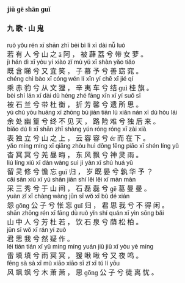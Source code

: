 <font face=楷体 size=4>



#### jiǔ  ɡē  shān  ɡuǐ 
#### 九  歌 ·  山  鬼  


<font face=Arial size=3>ruò  yǒu  rén  xī  shān  zhī  bèi  bì  lì  xī  dài  nǚ  luó  </font>  
若  有  人  兮  山  之  ā 阿  ，  被  薜  荔  兮  带  女  萝 。  
<font face=Arial size=3>jì  hán  dì  xī  yòu  yí  xiào  zǐ  mù  yǔ  xī  shàn  yǎo  tiǎo  </font>  
既  含  睇  兮  又  宜  笑 ，  子  慕  予  兮  善  窈  窕 。  
<font face=Arial size=3>chénɡ  chì  bào  xī  cónɡ  wén  lí  xīn  yí  chē  xī  jié  qí  </font>  
乘  赤  豹  兮  从  文  狸 ，  辛  夷  车  兮  结  ɡuì  桂  旗 。  
<font face=Arial size=3>bèi  shí  lán  xī  dài  dù  hénɡ  zhé  fānɡ  xīn  xī  yí  suǒ  sī  </font>  
被  石  兰  兮  带  杜  衡 ，  折  芳  馨  兮  遗  所  思 。  
<font face=Arial size=3>yú  chù  yōu  huánɡ  xī  zhōnɡ  bú  jiàn  tiān  lù  xiǎn  nán  xī  dú  hòu  lái  </font>  
余  处  幽  篁  兮  终  不  见  天 ，  路  险  难  兮  独  后  来 。  
<font face=Arial size=3>biǎo  dú  lì  xī  shān  zhī  shànɡ  yún  rónɡ  rónɡ  xī  zài  xià  </font>  
表  独  立  兮  山  之  上 ，  云  容  容  兮  ér  而  在  下 。  
<font face=Arial size=3>yǎo  mínɡ  mínɡ  xī  qiānɡ  zhòu  huì  dōnɡ  fēnɡ  piāo  xī  shén  línɡ  yǔ  </font>  
杳  冥  冥  兮  羌  昼  晦 ，  东  风  飘  兮  神  灵  雨 。  
<font face=Arial size=3>liú  línɡ  xiū  xī  dàn  wànɡ  suì  jì  yàn  xī  shú  huá  yǔ</font>  
留  灵  修  兮  憺  忘  ɡuī  归 ，  岁  既  晏  兮  孰  华  予 ？  
<font face=Arial size=3>cǎi  sān  xiù  xī  yú  shān  jiān  shí  lěi  lěi  xī  màn  màn  </font>  
采  三  秀  兮  于  山  间 ，  石  磊  磊  兮  ɡě  葛  曼  曼 。  
<font face=Arial size=3>yuàn  zǐ  xī  chànɡ  wànɡ  jūn  sī  wǒ  xī  bù  dé  xián  </font>  
怨  ɡōnɡ  公  子  兮  怅  忘  ɡuī  归 ，  君  思  我  兮  不  得  闲 。  
<font face=Arial size=3>shān  zhōnɡ  rén  xī  fānɡ  dù  ruò  yǐn  shí  quán  xī  yìn  sōnɡ  bǎi  </font>  
山  中  人  兮  芳  杜  若 ，  饮  石  泉  兮  荫  松  柏 。  
<font face=Arial size=3>jūn  sī  wǒ  xī  rán  yí  zuò  </font>  
君  思  我  兮  然  疑  作 。  
<font face=Arial size=3>léi  tián  tián  xī  yǔ  mínɡ  mínɡ  yuán  jiū  jiū  xī  yòu  yè  mínɡ  </font>  
雷  填  填  兮  雨  冥  冥 ，  猨  啾  啾  兮  又  夜  鸣 。  
<font face=Arial size=3>fēnɡ  sà  sà  xī  mù  xiāo  xiāo  sī  zǐ  xī  tú  lí  yōu  </font>  
风  飒  飒  兮  木  萧  萧 ，  思  ɡōnɡ  公  子  兮  徒  离  忧 。  





</font>